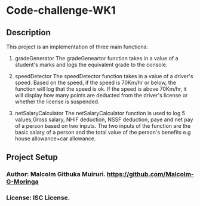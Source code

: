 # Code-challenge-WK1

## Description
This project is an implementation of three main functions:
1. gradeGenerator
The gradeGeneartor function takes in a value of a student's marks and logs the equivalent grade to the console.

2. speedDetector
The speedDetector function takes in a value of a driver's speed. Based on the speed, if the speed is 70Km/hr or below, the function will log that the speed is ok. If the speed is above 70Km/hr, it will display how many points are deducted from the driver's license or whether the license is suspended.

3. netSalaryCalculator
The netSalaryCalculator function is used to log 5 values;Gross salary, NHIF deduction, NSSF deduction, paye and net pay of a person based on two inputs. The two inputs of the function are the basic salary of a person and the total value of the person's benefits e.g house allowance+car allowance.

## Project Setup

### Author: Malcolm Githuka Muiruri. https://github.com/Malcolm-G-Moringa
### License: ISC License.